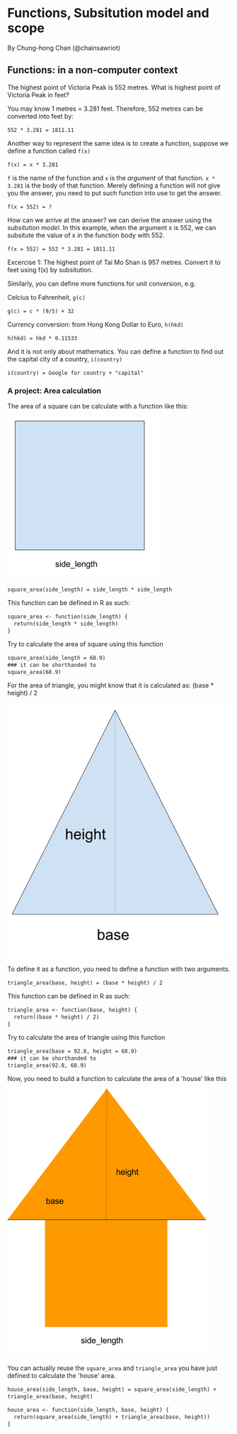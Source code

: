 # Functions, Subsitution model and scope
By Chung-hong Chan (@chainsawriot)

## Functions: in a non-computer context

The highest point of Victoria Peak is 552 metres. What is highest point of Victoria Peak in feet?

You may know 1 metres = 3.281 feet. Therefore, 552 metres can be converted into feet by:

```
552 * 3.281 = 1811.11
```

Another way to represent the same idea is to create a function, suppose we define a function called `f(x)`

```
f(x) = x * 3.281
```

`f` is the name of the function and `x` is the *argument* of that function. `x * 3.281` is the body of that function. Merely defining a function will not give you the answer, you need to put such function into use to get the answer.

```
f(x = 552) = ?
```

How can we arrive at the answer? we can derive the answer using the *subsitution model*. In this example, when the argument x is 552, we can subsitute the value of x in the function body with 552.

```
f(x = 552) = 552 * 3.281 = 1811.11
```

Excercise 1: The highest point of Tai Mo Shan is 957 metres. Convert it to feet using f(x) by subsitution.

Similarly, you can define more functions for unit conversion, e.g.

Celcius to Fahrenheit, `g(c)`

```
g(c) = c * (9/5) + 32
```

Currency conversion: from Hong Kong Dollar to Euro, `h(hkd)`

```
h(hkd) = hkd * 0.11533
```

And it is not only about mathematics. You can define a function to find out the capital city of a country, `i(country)`

```
i(country) = Google for country + "capital"
```

### A project: Area calculation

The area of a square can be calculate with a function like this:

![](./imgs/square_area.png "Bug?")

```
square_area(side_length) = side_length * side_length
```

This function can be defined in R as such:

```{r}
square_area <- function(side_length) {
  return(side_length * side_length)
}
```

Try to calculate the area of square using this function

```{r}
square_area(side_length = 68.9)
### it can be shorthanded to
square_area(68.9)
```

For the area of triangle, you might know that it is calculated as: (base * height) / 2

![](./imgs/triangle.png "Bug?")

To define it as a function, you need to define a function with two arguments.

```
triangle_area(base, height) = (base * height) / 2
```

This function can be defined in R as such:

```{r}
triangle_area <- function(base, height) {
  return((base * height) / 2)
}
```


Try to calculate the area of triangle using this function

```{r}
triangle_area(base = 92.8, height = 68.9)
### it can be shorthanded to
triangle_area(92.8, 68.9)
```

Now, you need to build a function to calculate the area of a 'house' like this

![](./imgs/house.png "Bug?")

You can actually reuse the `square_area` and `triangle_area` you have just defined to calculate the 'house' area.

```
house_area(side_length, base, height) = square_area(side_length) + triangle_area(base, height)
```

```{r}
house_area <- function(side_length, base, height) {
  return(square_area(side_length) + triangle_area(base, height))
}
```
